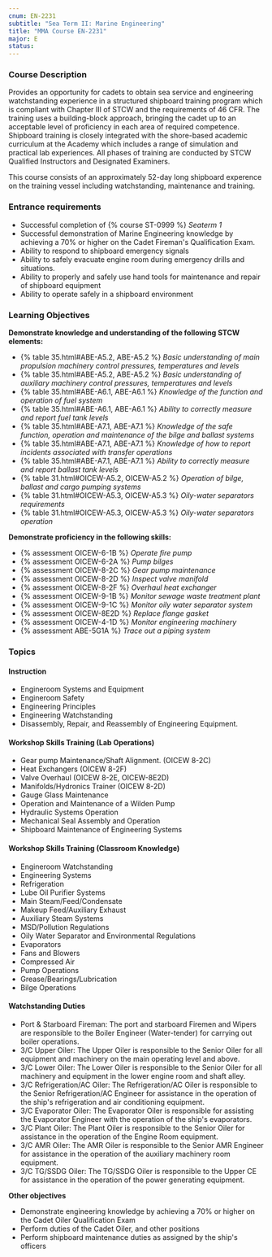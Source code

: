 ```yaml
---
cnum: EN-2231
subtitle: "Sea Term II: Marine Engineering"
title: "MMA Course EN-2231"
major: E
status: 
---
```


### Course Description

Provides an opportunity for cadets to obtain sea service and engineering watchstanding experience in a structured shipboard training program which is compliant with Chapter III of STCW and the requirements of 46 CFR. The training uses a building-block approach, bringing the cadet up to an acceptable level of proficiency in each area of required competence. Shipboard training is closely integrated with the shore-based academic curriculum at the Academy which includes a range of simulation and practical lab experiences. All phases of training are conducted by STCW Qualified Instructors and Designated Examiners.

This course consists of an approximately 52-day long shipboard experence on the training vessel including watchstanding, maintenance and training.

### Entrance requirements

* Successful completion of {% course ST-0999 %} *Seaterm 1*
* Successful demonstration of Marine Engineering knowledge by achieving a 70% or higher on the Cadet Fireman's Qualification Exam.
* Ability to respond to shipboard emergency signals
* Ability to safely evacuate engine room during emergency drills and situations.
* Ability to properly and safely use hand tools for maintenance and repair of shipboard equipment
* Ability to operate safely in a shipboard environment

### Learning Objectives

**Demonstrate knowledge and understanding of the following STCW elements:**

* {% table 35.html#ABE-A5.2, ABE-A5.2 %} *Basic understanding of main propulsion machinery control pressures, temperatures and levels*
* {% table 35.html#ABE-A5.2, ABE-A5.2 %} *Basic understanding of auxiliary machinery control pressures, temperatures and levels*
* {% table 35.html#ABE-A6.1, ABE-A6.1 %} *Knowledge of the function and operation of fuel system*
* {% table 35.html#ABE-A6.1, ABE-A6.1 %} *Ability to correctly measure and report fuel tank levels*
* {% table 35.html#ABE-A7.1, ABE-A7.1 %} *Knowledge of the safe function, operation and maintenance of the bilge and ballast systems*
* {% table 35.html#ABE-A7.1, ABE-A7.1 %} *Knowledge of how to report incidents associated with transfer operations*
* {% table 35.html#ABE-A7.1, ABE-A7.1 %} *Ability to correctly measure and report ballast tank levels*
* {% table 31.html#OICEW-A5.2, OICEW-A5.2 %} *Operation of bilge, ballast and cargo pumping systems*
* {% table 31.html#OICEW-A5.3, OICEW-A5.3 %} *Oily-water separators requirements*
* {% table 31.html#OICEW-A5.3, OICEW-A5.3 %} *Oily-water separators operation*

**Demonstrate proficiency in the following skills:**

* {% assessment OICEW-6-1B %} *Operate fire pump*
* {% assessment OICEW-6-2A %} *Pump bilges*
* {% assessment OICEW-8-2C %} *Gear pump maintenance*
* {% assessment OICEW-8-2D %} *Inspect valve manifold*
* {% assessment OICEW-8-2F %} *Overhaul heat exchanger*
* {% assessment OICEW-9-1B %} *Monitor sewage waste treatment plant*
* {% assessment OICEW-9-1C %} *Monitor oily water separator system*
* {% assessment OICEW-8E2D %} *Replace flange gasket*
* {% assessment OICEW-4-1D %} *Monitor engineering machinery*
* {% assessment ABE-5G1A %} *Trace out a piping system*

### Topics

#### Instruction
*  Engineroom Systems and Equipment
*  Engineroom Safety
*  Engineering Principles
*  Engineering Watchstanding
*  Disassembly, Repair, and Reassembly of Engineering Equipment.
 
#### Workshop Skills Training (Lab Operations)
 
*  Gear pump Maintenance/Shaft Alignment. (OICEW 8-2C)
*  Heat Exchangers (OICEW 8-2F)
*  Valve Overhaul (OICEW 8-2E, OICEW-8E2D)
*  Manifolds/Hydronics Trainer (OICEW 8-2D)
*  Gauge Glass Maintenance
*  Operation and Maintenance of a Wilden Pump
*  Hydraulic Systems Operation
*  Mechanical Seal Assembly and Operation
*  Shipboard Maintenance of Engineering Systems
 
#### Workshop Skills Training (Classroom Knowledge)
 
*  Engineroom Watchstanding
*  Engineering Systems
*  Refrigeration
*  Lube Oil Purifier Systems
*  Main Steam/Feed/Condensate
*  Makeup Feed/Auxiliary Exhaust
*  Auxiliary Steam Systems
*  MSD/Pollution Regulations
*  Oily Water Separator and Environmental Regulations
*  Evaporators
*  Fans and Blowers
*  Compressed Air
*  Pump Operations
*  Grease/Bearings/Lubrication
*  Bilge Operations
 
#### Watchstanding Duties
 
*  Port & Starboard Fireman:  The port and starboard Firemen and Wipers are responsible to the Boiler Engineer (Water-tender) for carrying out boiler operations.
*  3/C Upper Oiler:  The Upper Oiler is responsible to the Senior Oiler for all equipment and machinery on the main operating level and above.
*  3/C Lower Oiler:  The Lower Oiler is responsible to the Senior Oiler for all machinery and equipment in the lower engine room and shaft alley.
*  3/C Refrigeration/AC Oiler:  The Refrigeration/AC Oiler is responsible to the Senior Refrigeration/AC Engineer for assistance in the operation of the ship's refrigeration and air conditioning equipment.
*  3/C Evaporator Oiler:  The Evaporator Oiler is responsible for assisting the Evaporator Engineer with the operation of the ship's evaporators.
*  3/C Plant Oiler:  The Plant Oiler is responsible to the Senior Oiler for assistance in the operation of the Engine Room equipment.
*  3/C AMR Oiler:  The AMR Oiler is responsible to the Senior AMR Engineer for assistance in the operation of the auxiliary machinery room equipment.
*  3/C TG/SSDG Oiler:  The TG/SSDG Oiler is responsible to the Upper CE for assistance in the operation of the power generating equipment.
 


**Other objectives**

* Demonstrate engineering knowledge by achieving a 70% or higher on the Cadet Oiler Qualification Exam
* Perform duties of the Cadet Oiler, and other positions
* Perform shipboard maintenance duties as assigned by the ship's officers




